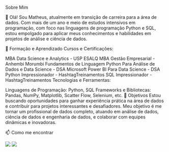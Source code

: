 Sobre Mim

👋 Olá! Sou Matheus, atualmente em transição de carreira para a área de dados. Com mais de um ano e meio de estudos intensivos em programação, com foco nas linguagens de programação Python e SQL, estou empolgado para aplicar meus conhecimentos e habilidades em projetos de análise e ciência de dados.

🌱 Formação e Aprendizado
Cursos e Certificações:

MBA Data Science e Analytics - USP ESALQ
MBA Gestão Empresarial - Anhembi Morumbi
Fundamentos de Linguagem Python Para Análise de Dados e Data Science - DSA
Microsoft Power BI Para Data Science - DSA
Python Impressionador - HashtagTreinamentos
SQL Impressionador - HashtagTreinamentos
Tecnologias e Ferramentas:

Linguagens de Programação: Python, SQL
Frameworks e Bibliotecas: Pandas, NumPy, Matplotlib, Scatter Flow, Selenium, etc.
🎯 Objetivos
Estou buscando oportunidades para ganhar experiência prática na área de dados e contribuir para projetos interessantes e desafiadores. Meu objetivo é me tornar um profissional de dados completo, atuando em análise de dados, ciência de dados e engenharia de dados, e colaborar com equipes dinâmicas e inovadoras.

📫 Como me encontrar

<div> 
  
  <a href = "mailto:matheusmoura100@gmail.com"><img src="https://img.shields.io/badge/-Gmail-%23333?style=for-the-badge&logo=gmail&logoColor=white" target="_blank"></a>
  <a href="https://www.linkedin.com/in/matheusmourasilva/" target="_blank"><img src="https://img.shields.io/badge/-LinkedIn-%230077B5?style=for-the-badge&logo=linkedin&logoColor=white" target="_blank"></a> 
  
</div>
